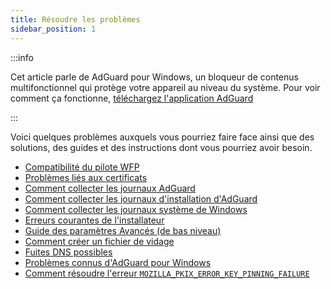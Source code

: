 ```yaml
---
title: Résoudre les problèmes
sidebar_position: 1
---
```


:::info

Cet article parle de AdGuard pour Windows, un bloqueur de contenus multifonctionnel qui protège votre appareil au niveau du système. Pour voir comment ça fonctionne, [téléchargez l'application AdGuard](https://agrd.io/download-kb-adblock)

:::

Voici quelques problèmes auxquels vous pourriez faire face ainsi que des solutions, des guides et des instructions dont vous pourriez avoir besoin.

- [Compatibilité du pilote WFP](/adguard-for-windows/solving-problems/wfp-driver/)
- [Problèmes liés aux certificats](/adguard-for-windows/solving-problems/connection-not-trusted/)
- [Comment collecter les journaux AdGuard](/adguard-for-windows/solving-problems/adguard-logs/)
- [Comment collecter les journaux d'installation d'AdGuard](/adguard-for-windows/solving-problems/installation-logs/)
- [Comment collecter les journaux système de Windows](/adguard-for-windows/solving-problems/system-logs/)
- [Erreurs courantes de l'installateur](/adguard-for-windows/solving-problems/common-installer-errors/)
- [Guide des paramètres Avancés (de bas niveau)](/adguard-for-windows/solving-problems/low-level-settings/)
- [Comment créer un fichier de vidage](/adguard-for-windows/solving-problems/dump-file/)
- [Fuites DNS possibles](/adguard-for-windows/solving-problems/dns-leaks/)
- [Problèmes connus d'AdGuard pour Windows](/adguard-for-windows/solving-problems/known-issues/)
- [Comment résoudre l'erreur `MOZILLA_PKIX_ERROR_KEY_PINNING_FAILURE`](/adguard-for-windows/solving-problems/mozilla-error/)
